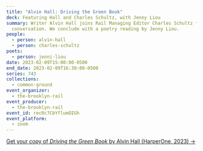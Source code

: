 ```yaml
---
title: "Alvin Hall: Driving the Green Book"
deck: Featuring Hall and Charles Schultz, with Jenny Liou
summary: Writer Alvin Hall joins Rail Managing Editor Charles Schultz for a
  conversation. We conclude with a poetry reading by Jenny Liou.
people:
  - person: alvin-hall
  - person: charles-schultz
poets:
  - person: jenni-liou
date: 2023-02-09T15:00:00-0500
end_date: 2023-02-09T16:30:00-0500
series: 743
collections:
  - common-ground
event_organizer:
  - the-brooklyn-rail
event_producer:
  - the-brooklyn-rail
event_id: rec0c7CbYflumOIGh
event_platform:
  - zoom
---
```

[G﻿et your copy of *Driving the Green Book* by Alvin Hall (HarperOne, 2023) →](https://www.harpercollins.com/products/driving-the-green-book-alvin-hall?variant=40490999316514)

[](https://www.harpercollins.com/products/driving-the-green-book-alvin-hall?variant=40490999316514)